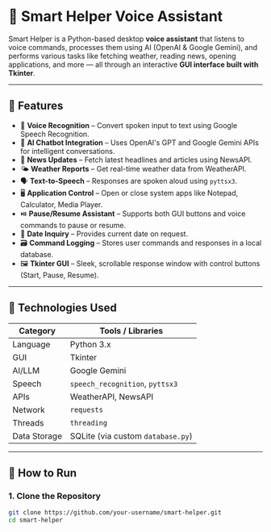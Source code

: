 # 🤖 Smart Helper Voice Assistant

Smart Helper is a Python-based desktop **voice assistant** that listens to voice commands, processes them using AI (OpenAI & Google Gemini), and performs various tasks like fetching weather, reading news, opening applications, and more — all through an interactive **GUI interface built with Tkinter**.

---

## 📌 Features

- 🎤 **Voice Recognition** – Convert spoken input to text using Google Speech Recognition.
- 🧠 **AI Chatbot Integration** – Uses OpenAI's GPT and Google Gemini APIs for intelligent conversations.
- 📰 **News Updates** – Fetch latest headlines and articles using NewsAPI.
- 🌤️ **Weather Reports** – Get real-time weather data from WeatherAPI.
- 🗣️ **Text-to-Speech** – Responses are spoken aloud using `pyttsx3`.
- 🖥️ **Application Control** – Open or close system apps like Notepad, Calculator, Media Player.
- ⏯️ **Pause/Resume Assistant** – Supports both GUI buttons and voice commands to pause or resume.
- 📅 **Date Inquiry** – Provides current date on request.
- 🗃️ **Command Logging** – Stores user commands and responses in a local database.
- 🖼️ **Tkinter GUI** – Sleek, scrollable response window with control buttons (Start, Pause, Resume).

---

## 🔧 Technologies Used

| Category       | Tools / Libraries                      |
|----------------|----------------------------------------|
| Language       | Python 3.x                             |
| GUI            | Tkinter                                |
| AI/LLM         | Google Gemini                          |
| Speech         | `speech_recognition`, `pyttsx3`        |
| APIs           | WeatherAPI, NewsAPI                    |
| Network        | `requests`                             |
| Threads        | `threading`                            |
| Data Storage   | SQLite (via custom `database.py`)      |

---

## 🚀 How to Run

### 1. Clone the Repository
```bash
git clone https://github.com/your-username/smart-helper.git
cd smart-helper
